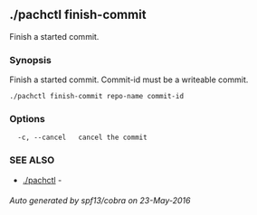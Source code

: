 ## ./pachctl finish-commit

Finish a started commit.

### Synopsis


Finish a started commit. Commit-id must be a writeable commit.

```
./pachctl finish-commit repo-name commit-id
```

### Options

```
  -c, --cancel   cancel the commit
```

### SEE ALSO
* [./pachctl](./pachctl.md)	 - 

###### Auto generated by spf13/cobra on 23-May-2016
